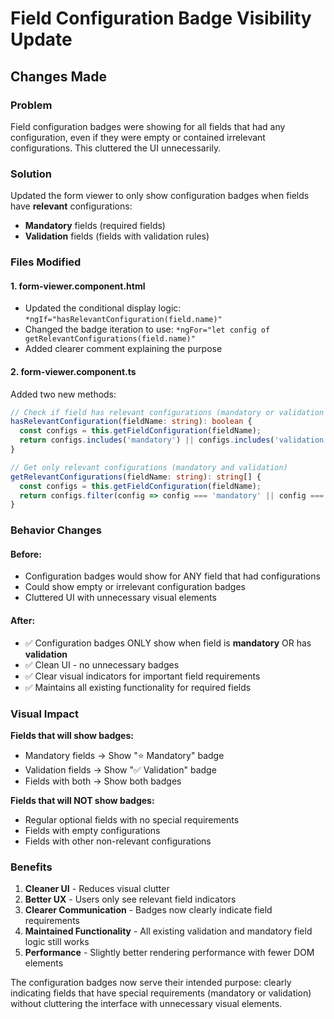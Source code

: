 # Field Configuration Badge Visibility Update

## Changes Made

### Problem
Field configuration badges were showing for all fields that had any configuration, even if they were empty or contained irrelevant configurations. This cluttered the UI unnecessarily.

### Solution
Updated the form viewer to only show configuration badges when fields have **relevant** configurations:
- **Mandatory** fields (required fields)
- **Validation** fields (fields with validation rules)

### Files Modified

#### 1. **form-viewer.component.html**
- Updated the conditional display logic: `*ngIf="hasRelevantConfiguration(field.name)"`
- Changed the badge iteration to use: `*ngFor="let config of getRelevantConfigurations(field.name)"`
- Added clearer comment explaining the purpose

#### 2. **form-viewer.component.ts**
Added two new methods:

```typescript
// Check if field has relevant configurations (mandatory or validation only)
hasRelevantConfiguration(fieldName: string): boolean {
  const configs = this.getFieldConfiguration(fieldName);
  return configs.includes('mandatory') || configs.includes('validation');
}

// Get only relevant configurations (mandatory and validation)
getRelevantConfigurations(fieldName: string): string[] {
  const configs = this.getFieldConfiguration(fieldName);
  return configs.filter(config => config === 'mandatory' || config === 'validation');
}
```

### Behavior Changes

#### Before:
- Configuration badges would show for ANY field that had configurations
- Could show empty or irrelevant configuration badges
- Cluttered UI with unnecessary visual elements

#### After:
- ✅ Configuration badges ONLY show when field is **mandatory** OR has **validation**
- ✅ Clean UI - no unnecessary badges
- ✅ Clear visual indicators for important field requirements
- ✅ Maintains all existing functionality for required fields

### Visual Impact

**Fields that will show badges:**
- Mandatory fields → Show "⭐ Mandatory" badge
- Validation fields → Show "✅ Validation" badge  
- Fields with both → Show both badges

**Fields that will NOT show badges:**
- Regular optional fields with no special requirements
- Fields with empty configurations
- Fields with other non-relevant configurations

### Benefits

1. **Cleaner UI** - Reduces visual clutter
2. **Better UX** - Users only see relevant field indicators
3. **Clearer Communication** - Badges now clearly indicate field requirements
4. **Maintained Functionality** - All existing validation and mandatory field logic still works
5. **Performance** - Slightly better rendering performance with fewer DOM elements

The configuration badges now serve their intended purpose: clearly indicating fields that have special requirements (mandatory or validation) without cluttering the interface with unnecessary visual elements.

